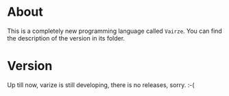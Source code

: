 # About
This is a completely new programming language called ``Vairze``. You can find the description of the version in its folder.
# Version
Up till now, varize is still developing, there is no releases, sorry. :-(
